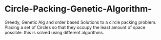 # Circle-Packing-Genetic-Algorithm-
Greedy, Genetic Alg and order based Solutions to a circle packing problem. Placing a set of Circles so that they occupy the least amount of space possible. this is solved using different algorithms. 
